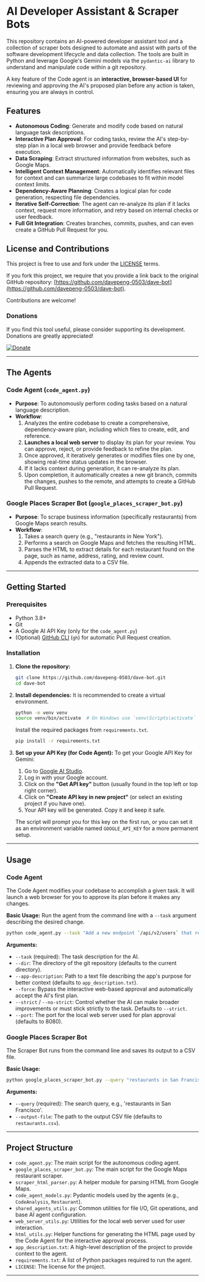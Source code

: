 # AI Developer Assistant & Scraper Bots

This repository contains an AI-powered developer assistant tool and a collection of scraper bots designed to automate and assist with parts of the software development lifecycle and data collection. The tools are built in Python and leverage Google's Gemini models via the `pydantic-ai` library to understand and manipulate code within a git repository.

A key feature of the Code agent is an **interactive, browser-based UI** for reviewing and approving the AI's proposed plan before any action is taken, ensuring you are always in control.

## Features

*   **Autonomous Coding**: Generate and modify code based on natural language task descriptions.
*   **Interactive Plan Approval**: For coding tasks, review the AI's step-by-step plan in a local web browser and provide feedback before execution.
*   **Data Scraping**: Extract structured information from websites, such as Google Maps.
*   **Intelligent Context Management**: Automatically identifies relevant files for context and can summarize large codebases to fit within model context limits.
*   **Dependency-Aware Planning**: Creates a logical plan for code generation, respecting file dependencies.
*   **Iterative Self-Correction**: The agent can re-analyze its plan if it lacks context, request more information, and retry based on internal checks or user feedback.
*   **Full Git Integration**: Creates branches, commits, pushes, and can even create a GitHub Pull Request for you.

## License and Contributions

This project is free to use and fork under the [LICENSE](./LICENSE) terms.

If you fork this project, we require that you provide a link back to the original GitHub repository: [https://github.com/davepeng-0503/dave-bot](https://github.com/davepeng-0503/dave-bot).

Contributions are welcome!

### Donations

If you find this tool useful, please consider supporting its development. Donations are greatly appreciated!

[![Donate](https://img.shields.io/badge/Donate-PayPal-yellow.svg)](https://www.paypal.com/ncp/payment/ELWZ6Q2MZ72CE)

---

## The Agents

### Code Agent (`code_agent.py`)

*   **Purpose**: To autonomously perform coding tasks based on a natural language description.
*   **Workflow**:
    1.  Analyzes the entire codebase to create a comprehensive, dependency-aware plan, including which files to create, edit, and reference.
    2.  **Launches a local web server** to display its plan for your review. You can approve, reject, or provide feedback to refine the plan.
    3.  Once approved, it iteratively generates or modifies files one by one, showing real-time status updates in the browser.
    4.  If it lacks context during generation, it can re-analyze its plan.
    5.  Upon completion, it automatically creates a new git branch, commits the changes, pushes to the remote, and attempts to create a GitHub Pull Request.

### Google Places Scraper Bot (`google_places_scraper_bot.py`)

*   **Purpose**: To scrape business information (specifically restaurants) from Google Maps search results.
*   **Workflow**:
    1.  Takes a search query (e.g., "restaurants in New York").
    2.  Performs a search on Google Maps and fetches the resulting HTML.
    3.  Parses the HTML to extract details for each restaurant found on the page, such as name, address, rating, and review count.
    4.  Appends the extracted data to a CSV file.

---

## Getting Started

### Prerequisites

*   Python 3.8+
*   Git
*   A Google AI API Key (only for the `code_agent.py`)
*   (Optional) [GitHub CLI](https://cli.github.com/) (`gh`) for automatic Pull Request creation.

### Installation

1.  **Clone the repository:**
    ```bash
    git clone https://github.com/davepeng-0503/dave-bot.git
    cd dave-bot
    ```

2.  **Install dependencies:**
    It is recommended to create a virtual environment.
    ```bash
    python -m venv venv
    source venv/bin/activate  # On Windows use `venv\Scripts\activate`
    ```
    Install the required packages from `requirements.txt`.
    ```bash
    pip install -r requirements.txt
    ```

3.  **Set up your API Key (for Code Agent):**
    To get your Google API Key for Gemini:
    1.  Go to [Google AI Studio](https://aistudio.google.com/).
    2.  Log in with your Google account.
    3.  Click on the **"Get API key"** button (usually found in the top left or top right corner).
    4.  Click on **"Create API key in new project"** (or select an existing project if you have one).
    5.  Your API key will be generated. Copy it and keep it safe.

    The script will prompt you for this key on the first run, or you can set it as an environment variable named `GOOGLE_API_KEY` for a more permanent setup.

---

## Usage

### Code Agent

The Code Agent modifies your codebase to accomplish a given task. It will launch a web browser for you to approve its plan before it makes any changes.

**Basic Usage:**
Run the agent from the command line with a `--task` argument describing the desired change.

```bash
python code_agent.py --task "Add a new endpoint `/api/v2/users` that returns a list of usernames."
```

**Arguments:**

*   `--task` (required): The task description for the AI.
*   `--dir`: The directory of the git repository (defaults to the current directory).
*   `--app-description`: Path to a text file describing the app's purpose for better context (defaults to `app_description.txt`).
*   `--force`: Bypass the interactive web-based approval and automatically accept the AI's first plan.
*   `--strict` / `--no-strict`: Control whether the AI can make broader improvements or must stick strictly to the task. Defaults to `--strict`.
*   `--port`: The port for the local web server used for plan approval (defaults to 8080).

### Google Places Scraper Bot

The Scraper Bot runs from the command line and saves its output to a CSV file.

**Basic Usage:**

```bash
python google_places_scraper_bot.py --query "restaurants in San Francisco" --output-file sf_restaurants.csv
```

**Arguments:**

*   `--query` (required): The search query, e.g., 'restaurants in San Francisco'.
*   `--output-file`: The path to the output CSV file (defaults to `restaurants.csv`).

---
## Project Structure

*   `code_agent.py`: The main script for the autonomous coding agent.
*   `google_places_scraper_bot.py`: The main script for the Google Maps restaurant scraper.
*   `scraper_html_parser.py`: A helper module for parsing HTML from Google Maps.
*   `code_agent_models.py`: Pydantic models used by the agents (e.g., `CodeAnalysis`, `Restaurant`).
*   `shared_agents_utils.py`: Common utilities for file I/O, Git operations, and base AI agent configuration.
*   `web_server_utils.py`: Utilities for the local web server used for user interaction.
*   `html_utils.py`: Helper functions for generating the HTML page used by the Code Agent for the interactive approval process.
*   `app_description.txt`: A high-level description of the project to provide context to the agent.
*   `requirements.txt`: A list of Python packages required to run the agent.
*   `LICENSE`: The license for the project.

---
